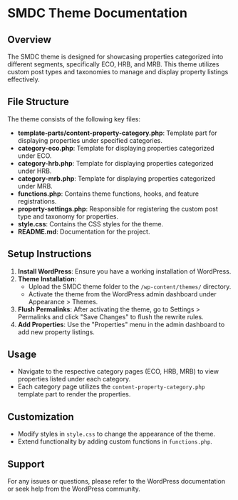 # SMDC Theme Documentation

## Overview
The SMDC theme is designed for showcasing properties categorized into different segments, specifically ECO, HRB, and MRB. This theme utilizes custom post types and taxonomies to manage and display property listings effectively.

## File Structure
The theme consists of the following key files:

- **template-parts/content-property-category.php**: Template part for displaying properties under specified categories.
- **category-eco.php**: Template for displaying properties categorized under ECO.
- **category-hrb.php**: Template for displaying properties categorized under HRB.
- **category-mrb.php**: Template for displaying properties categorized under MRB.
- **functions.php**: Contains theme functions, hooks, and feature registrations.
- **property-settings.php**: Responsible for registering the custom post type and taxonomy for properties.
- **style.css**: Contains the CSS styles for the theme.
- **README.md**: Documentation for the project.

## Setup Instructions
1. **Install WordPress**: Ensure you have a working installation of WordPress.
2. **Theme Installation**:
   - Upload the SMDC theme folder to the `/wp-content/themes/` directory.
   - Activate the theme from the WordPress admin dashboard under Appearance > Themes.
3. **Flush Permalinks**: After activating the theme, go to Settings > Permalinks and click "Save Changes" to flush the rewrite rules.
4. **Add Properties**: Use the "Properties" menu in the admin dashboard to add new property listings.

## Usage
- Navigate to the respective category pages (ECO, HRB, MRB) to view properties listed under each category.
- Each category page utilizes the `content-property-category.php` template part to render the properties.

## Customization
- Modify styles in `style.css` to change the appearance of the theme.
- Extend functionality by adding custom functions in `functions.php`.

## Support
For any issues or questions, please refer to the WordPress documentation or seek help from the WordPress community.